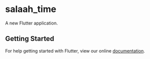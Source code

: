 # salaah_time

A new Flutter application.

## Getting Started

For help getting started with Flutter, view our online
[documentation](https://flutter.io/).
